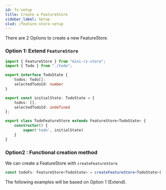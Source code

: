 ```yaml
---
id: fs-setup
title: Create a FeatureStore
sidebar_label: Setup
slud: /feature-store-setup
---
```


There are 2 Options to create a new FeatureStore.

### Option 1: Extend `FeatureStore`
```ts title="todo-feature-store.ts"
import { FeatureStore } from "mini-rx-store";
import { Todo } from "./todo";

export interface TodoState {
    todos: Todo[];
    selectedTodoId: number
}

export const initialState: TodoState = {
    todos: [],
    selectedTodoId: undefined
};

export class TodoFeatureStore extends FeatureStore<TodoState> {
    constructor() {
        super('todo', initialState)
    }
}
```
### Option2 : Functional creation method

We can create a FeatureStore with `createFeatureStore`

```ts
const todoFs: FeatureStore<TodoState> = createFeatureStore<TodoState>('todo', initialState);
```

The following examples will be based on Option 1 (Extend).
